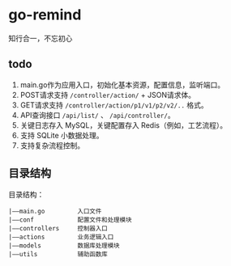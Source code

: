 # go-remind
知行合一，不忘初心

## todo

1. main.go作为应用入口，初始化基本资源，配置信息，监听端口。
2. POST请求支持 `/controller/action/` + JSON请求体。
3. GET请求支持 `/controller/action/p1/v1/p2/v2/..` 格式。
4. API查询接口 `/api/list/` 、 `/api/controller/`。
5. 关键日志存入 MySQL，关键配置存入 Redis（例如，工艺流程）。
6. 支持 SQLite 小数据处理。
7. 支持复杂流程控制。

## 目录结构
目录结构：

	|——main.go         入口文件
	|——conf            配置文件和处理模块
	|——controllers     控制器入口
	|——actions         业务逻辑入口 
	|——models          数据库处理模块
	|——utils           辅助函数库
